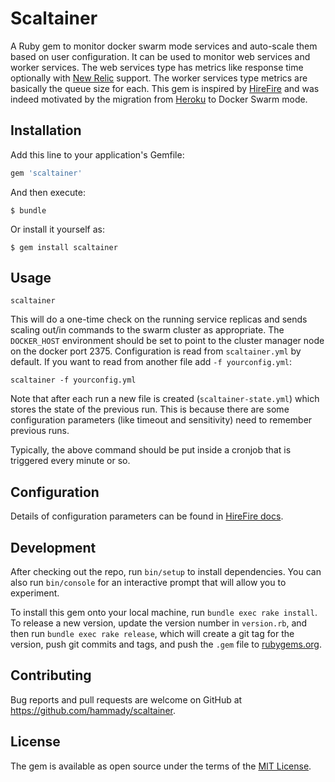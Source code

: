 # Scaltainer

A Ruby gem to monitor docker swarm mode services and auto-scale them based on user configuration.
It can be used to monitor web services and worker services. The web services type has metrics like response time
optionally with [New Relic](https://newrelic.com/) support. The worker services type metrics are basically the queue size for each.
This gem is inspired by [HireFire](https://manager.hirefire.io/) and was indeed motivated by the migration
from [Heroku](https://www.heroku.com/) to Docker Swarm mode.

## Installation

Add this line to your application's Gemfile:

```ruby
gem 'scaltainer'
```

And then execute:

    $ bundle

Or install it yourself as:

    $ gem install scaltainer

## Usage

    scaltainer

This will do a one-time check on the running service replicas and sends scaling out/in commands to the swarm cluster as appropriate.
The `DOCKER_HOST` environment should be set to point to the cluster manager node on the docker port 2375.
Configuration is read from `scaltainer.yml` by default. If you want to read from another file add `-f yourconfig.yml`:

    scaltainer -f yourconfig.yml

Note that after each run a new file is created (`scaltainer-state.yml`) which stores the state of the previous run.
This is because there are some configuration parameters (like timeout and sensitivity) need to
remember previous runs.

Typically, the above command should be put inside a cronjob that is triggered every minute or so.

## Configuration

Details of configuration parameters can be found in [HireFire docs](https://help.hirefire.io/guides).

## Development

After checking out the repo, run `bin/setup` to install dependencies. You can also run `bin/console` for an interactive prompt that will allow you to experiment.

To install this gem onto your local machine, run `bundle exec rake install`. To release a new version, update the version number in `version.rb`, and then run `bundle exec rake release`, which will create a git tag for the version, push git commits and tags, and push the `.gem` file to [rubygems.org](https://rubygems.org).

## Contributing

Bug reports and pull requests are welcome on GitHub at https://github.com/hammady/scaltainer.

## License

The gem is available as open source under the terms of the [MIT License](http://opensource.org/licenses/MIT).
